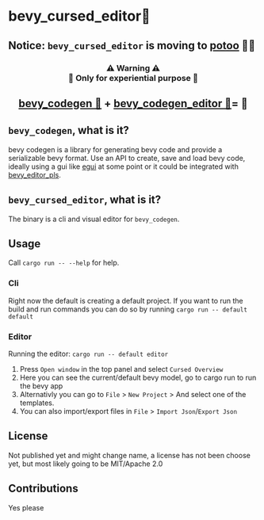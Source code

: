 # bevy_cursed_editor👻


<h2>Notice: <code>bevy_cursed_editor</code> is moving to <a href="https://github.com/BlackPhlox/potoo">potoo</a> 🚚💨 </h2>

<div align="center">
<h3>⚠ Warning ⚠<br>
🚧 Only for experiential purpose 🚧</h3>

<h2><a href="/codegen/">bevy_codegen 🚧</a> + <a href="/editor/">bevy_codegen_editor 📝</a>= 👻</h2>
</div>
<h2> <code>bevy_codegen</code>, what is it? </h2>

bevy codegen is a library for generating bevy code and provide a serializable bevy format.
Use an API to create, save and load bevy code, ideally using a gui like [egui](https://github.com/emilk/egui) at some point or it could be integrated with [bevy_editor_pls](https://github.com/jakobhellermann/bevy_editor_pls).

## `bevy_cursed_editor`, what is it?
The binary is a cli and visual editor for `bevy_codegen`.

## Usage

Call `cargo run -- --help` for help.

### Cli

Right now the default is creating a default project.
If you want to run the build and run commands you can 
do so by running `cargo run -- default default`

### Editor

Running the editor: `cargo run -- default editor`

1. Press `Open window` in the top panel and select `Cursed Overview`
2. Here you can see the current/default bevy model, go to cargo run to run the bevy app
3. Alternativly you can go to `File` > `New Project` > And select one of the templates.
4. You can also import/export files in `File` > `Import Json`/`Export Json`

## License
Not published yet and might change name, a license has not been choose yet, but most likely going  to be MIT/Apache 2.0

## Contributions
Yes please
